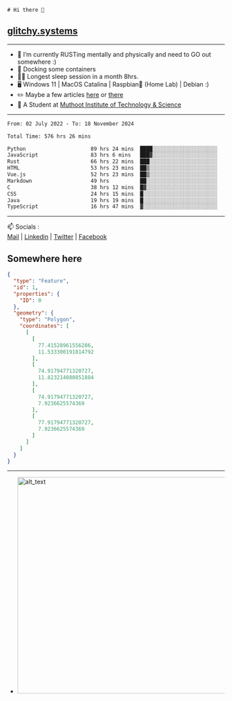 ```
# Hi there 👋
```
## [glitchy.systems](https://glitchy.systems)
---

- 🌱 I’m currently RUSTing mentally and physically and need to GO out somewhere :)
- 🐋 Docking some containers
- 😶‍🌫️ Longest sleep session in a month 8hrs.
- 🖥️ Windows 11 | MacOS Catalina | Raspbian🥧 (Home Lab) | Debian :)
- ✏️ Maybe a few articles [here](https://medium.com/@advaithnarayanan8) or [there](https://medium.com/@advaithnarayanan8)
- 📑 A Student at [Muthoot Institute of Technology & Science](https://mgmits.ac.in/)



---

<!--START_SECTION:waka-->

```txt
From: 02 July 2022 - To: 18 November 2024

Total Time: 576 hrs 26 mins

Python                     89 hrs 24 mins  ████░░░░░░░░░░░░░░░░░░░░░   15.51 %
JavaScript                 83 hrs 6 mins   ███▓░░░░░░░░░░░░░░░░░░░░░   14.42 %
Rust                       66 hrs 22 mins  ███░░░░░░░░░░░░░░░░░░░░░░   11.51 %
HTML                       53 hrs 23 mins  ██▒░░░░░░░░░░░░░░░░░░░░░░   09.26 %
Vue.js                     52 hrs 23 mins  ██▒░░░░░░░░░░░░░░░░░░░░░░   09.09 %
Markdown                   49 hrs          ██░░░░░░░░░░░░░░░░░░░░░░░   08.50 %
C                          38 hrs 12 mins  █▓░░░░░░░░░░░░░░░░░░░░░░░   06.63 %
CSS                        24 hrs 15 mins  █░░░░░░░░░░░░░░░░░░░░░░░░   04.21 %
Java                       19 hrs 19 mins  █░░░░░░░░░░░░░░░░░░░░░░░░   03.35 %
TypeScript                 16 hrs 47 mins  ▓░░░░░░░░░░░░░░░░░░░░░░░░   02.91 %
```

<!--END_SECTION:waka-->

---

📫 Socials :<br>
[Mail](mailto:advaith@glitchy.systems) | [Linkedin](https://www.linkedin.com/in/advaith-narayanan-a72152214/) | [Twitter](https://twitter.com/advaithnarayan) | [Facebook](https://screenmessage.com/qinq)

## Somewhere here

```geojson
{
  "type": "Feature",
  "id": 1,
  "properties": {
    "ID": 0
  },
  "geometry": {
    "type": "Polygon",
    "coordinates": [
      [
        [
          77.41528961556286,
          11.533300191814792
        ],
        [
          74.91794771320727,
          11.823214080851884
        ],
        [
          74.91794771320727,
          7.9236625574369
        ],
        [
          77.91794771320727,
          7.9236625574369
        ]
      ]
    ]
  }
}
```


--- 
- [<img alt="alt_text" width="500px" src="https://valid.x86.fr/cache/banner/xv24bv-6.png" />](https://valid.x86.fr/xv24bv)


